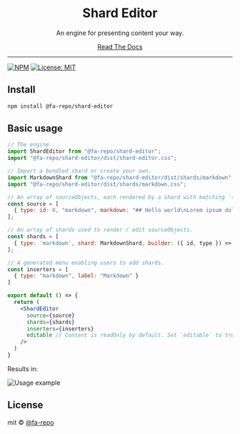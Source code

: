 <div align="center">
  <h1>Shard Editor</h1>
  <p>An engine for presenting content your way.</p>
  <a href="https://skystash.github.io/shard-editor/#/get-started">Read The Docs</a>
</div>

<hr />

[![NPM](https://img.shields.io/npm/v/@fa-repo/shard-editor.svg)](https://www.npmjs.com/package/@fa-repo/shard-editor) [![License: MIT](https://img.shields.io/badge/License-MIT-yellow.svg)](https://opensource.org/licenses/MIT)

## Install

```bash
npm install @fa-repo/shard-editor
```

## Basic usage

```jsx
// The engine
import ShardEditor from "@fa-repo/shard-editor";
import "@fa-repo/shard-editor/dist/shard-editor.css";

// Import a bundled shard or create your own.
import MarkdownShard from "@fa-repo/shard-editor/dist/shards/markdown";
import "@fa-repo/shard-editor/dist/shards/markdown.css";

// An array of sourceObjects, each rendered by a shard with matching `type` value.
const source = [
  { type: id: 0, "markdown", markdown: "## Hello world\nLorem ipsum dolor sit amet, consectetur adipiscing elit, sed do eiusmod tempor incididunt ut labore et dolore magna aliqua. Ut enim ad minim veniam, quis nostrud exercitation ullamco laboris nisi ut aliquip ex ea commodo consequat. Duis aute irure dolor in reprehenderit in voluptate velit esse cillum dolore eu fugiat nulla pariatur. Excepteur sint occaecat cupidatat non proident, sunt in culpa qui officia deserunt mollit anim id est laborum." }
];

// An array of shards used to render / edit sourceObjects.
const shards = [
  { type: 'markdown', shard: MarkdownShard, builder: ({ id, type }) => ({ id, type, markdown: '' }) }
];

// A generated menu enabling users to add shards.
const inserters = [
  { type: "markdown", label: "Markdown" }
]

export default () => {
  return (
    <ShardEditor
      source={source}
      shards={shards}
      inserters={inserters}
      editable // Content is readOnly by default. Set `editable` to true to enable editing.
    />
  )
}
```
Results in:

![Usage example](./example.png "Usage example")

## License

mit © [@fa-repo](https://github.com/@fa-repo)
